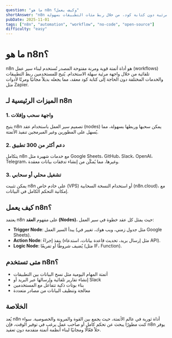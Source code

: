 ```yaml
---
question: "ما هو n8n وكيف يعمل؟"
shortAnswer: "n8n هو أداة أتمتة مفتوحة المصدر تتيح بناء سير عمل مرئية دون كتابة كود، من خلال ربط مئات التطبيقات بسهولة."
pubDate: 2025-11-01
tags: ["n8n", "automation", "workflow", "no-code", "open-source"]
difficulty: "easy"
---
```

# ما هو n8n؟

n8n هو أداة أتمتة قوية ومرنة مفتوحة المصدر تُستخدم لبناء سير عمل (workflows) تلقائية من خلال واجهة مرئية سهلة الاستخدام. يُتيح للمستخدمين ربط التطبيقات والخدمات المختلفة دون الحاجة إلى كتابة كود معقد، مما يجعله بديلاً مجانيًا ومرنًا لأدوات مثل Zapier.

## الميزات الرئيسية لـ n8n

### 1. واجهة سحب وإفلات
يتيح n8n تصميم سير العمل باستخدام عقد (nodes) يمكن سحبها وربطها بسهولة، مما يُسهل على المطورين وغير المبرمجين تنفيذ الأتمتة.

### 2. دعم أكثر من 300 تطبيق
يتكامل n8n مع خدمات شهيرة مثل Google Sheets، GitHub، Slack، OpenAI، Telegram، وغيرها، مما يُمكّن من إنشاء تدفقات بيانات معقدة.

### 3. تشغيل محلي أو سحابي
يمكن تثبيت n8n على خادم خاص (VPS) أو استخدام النسخة السحابية (n8n.cloud)، مع إمكانية التحكم الكامل في البيانات.

## كيف يعمل n8n؟

يعتمد n8n على مفهوم **العقد (Nodes)**، حيث يمثل كل عقد خطوة في سير العمل:
- **Trigger Node**: يبدأ السير العمل (مثل جدول زمني، ويب هوك، تغيير في Google Sheets).
- **Action Node**: ينفذ إجراءً (مثل إرسال بريد، تحديث قاعدة بيانات، استدعاء API).
- **Logic Node**: يُضيف شروطًا أو تفريعًا (مثل IF، Function).

## متى تستخدم n8n؟

- أتمتة المهام اليومية مثل نسخ البيانات بين التطبيقات
- إنشاء تقارير تلقائية وإرسالها عبر البريد أو Slack
- بناء بوتات ذكية تتفاعل مع المستخدمين
- معالجة وتنظيف البيانات من مصادر متعددة

## الخلاصة

يُعد n8n أداة ثورية في عالم الأتمتة، حيث يجمع بين القوة والمرونة والخصوصية. سواء كنت مطورًا يبحث عن تحكم كامل أو صاحب عمل يرغب في توفير الوقت، فإن n8n يوفر حلاً فعّالًا ومجانيًا لبناء أنظمة أتمتة متقدمة دون تعقيد.
